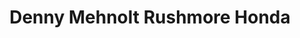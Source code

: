 ---
title: "Denny Mehnolt Rushmore Honda"
url: /rapid-city/denny-mehnolt-rushmore-honda/
shop: Autohaus
---